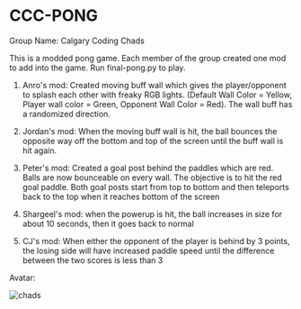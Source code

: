 # CCC-PONG

Group Name: Calgary Coding Chads

This is a modded pong game. Each member of the group created one mod to add into the game. Run final-pong.py to play.

1. Anro's mod: Created moving buff wall which gives the player/opponent to splash each other with freaky RGB lights. (Default Wall Color = Yellow, Player wall color = Green, Opponent Wall Color = Red). The wall buff has a randomized direction.

2. Jordan's mod: When the moving buff wall is hit, the ball bounces the opposite way off the bottom and top of the screen until the buff wall is hit again. 

3. Peter's mod: Created a goal post behind the paddles which are red. Balls are now bounceable on every wall. The objective is to hit the red goal paddle. Both goal posts start from top to bottom and then teleports back to the top when it reaches bottom of the screen

4. Shargeel's mod: when the powerup is hit, the ball increases in size for about 10 seconds, then it goes back to normal

5. CJ's mod: When either the opponent of the player is behind by 3 points, the losing side will have increased paddle speed until the difference between the two scores is less than 3

Avatar:

![chads](https://user-images.githubusercontent.com/59932594/191081571-96cb6e9a-9a76-4206-b3d4-793088c3bcf0.jpg)

